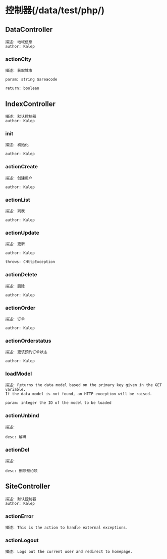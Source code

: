 # 控制器(/data/test/php/)
## DataController
```
描述: 地域信息
author: Kalep
```
### actionCity
```
描述: 获取城市

param: string $areacode

return: boolean

```
## IndexController
```
描述: 默认控制器
author: Kalep
```
### init
```
描述: 初始化

author: Kalep

```
### actionCreate
```
描述: 创建用户

author: Kalep

```
### actionList
```
描述: 列表

author: Kalep

```
### actionUpdate
```
描述: 更新

author: Kalep

throws: CHttpException

```
### actionDelete
```
描述: 删除

author: Kalep

```
### actionOrder
```
描述: 订单

author: Kalep

```
### actionOrderstatus
```
描述: 更该预约订单状态

author: Kalep

```
### loadModel
```
描述: Returns the data model based on the primary key given in the GET variable.
If the data model is not found, an HTTP exception will be raised.

param: integer the ID of the model to be loaded

```
### actionUnbind
```
描述: 

desc: 解绑

```
### actionDel
```
描述: 

desc: 删除预约项

```
## SiteController
```
描述: 默认控制器
author: Kalep
```
### actionError
```
描述: This is the action to handle external exceptions.

```
### actionLogout
```
描述: Logs out the current user and redirect to homepage.

```